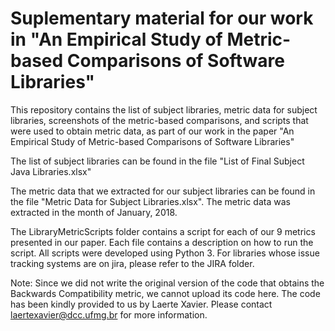 # Suplementary material for our work in "An Empirical Study of Metric-based Comparisons of Software Libraries"

This repository contains the list of subject libraries, metric data for subject libraries, screenshots of the metric-based comparisons, and scripts that were used to obtain metric data, as part of our work in the paper "An Empirical Study of Metric-based Comparisons
of Software Libraries"

The list of subject libraries can be found in the file "List of Final Subject Java Libraries.xlsx"

The metric data that we extracted for our subject libraries can be found in the file "Metric Data for Subject Libraries.xlsx". The metric data was extracted in the month of January, 2018.

The LibraryMetricScripts folder contains a script for each of our 9 metrics presented in our paper. Each file contains a description on how to run the script. All scripts were developed using Python 3. For libraries whose issue tracking systems are on jira, please refer to the JIRA folder.

Note: Since we did not write the original version of the code that obtains the Backwards Compatibility metric, we cannot upload its code here. The code has been kindly provided to us by Laerte Xavier. Please contact laertexavier@dcc.ufmg.br for more information.

